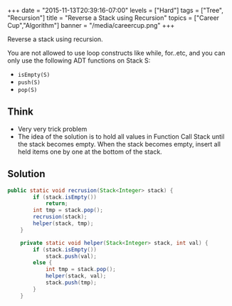 +++
date = "2015-11-13T20:39:16-07:00"
levels = ["Hard"]
tags = ["Tree", "Recursion"]
title = "Reverse a Stack using Recursion"
topics = ["Career Cup","Algorithm"]
banner = "/media/careercup.png"
+++

Reverse a stack using recursion.
<!--more-->
You are not allowed to use loop constructs like while, for..etc, and you can only use the following ADT functions on Stack S:
- `isEmpty(S)`
- `push(S)`
- `pop(S)`

## Think
- Very very trick problem
- The idea of the solution is to hold all values in Function Call Stack until the stack becomes empty. When the stack becomes empty, insert all held items one by one at the bottom of the stack.


## Solution
```java
public static void recrusion(Stack<Integer> stack) {
		if (stack.isEmpty())
			return;
		int tmp = stack.pop();
		recrusion(stack);
		helper(stack, tmp);
	}

	private static void helper(Stack<Integer> stack, int val) {
		if (stack.isEmpty())
			stack.push(val);
		else {
			int tmp = stack.pop();
			helper(stack, val);
			stack.push(tmp);
		}
	}
```